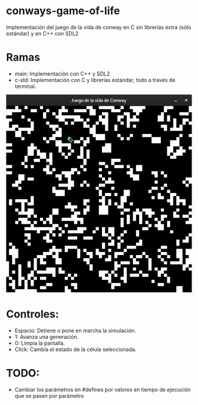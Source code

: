 # conways-game-of-life
Implementación del juego de la vida de conway en C sin librerías extra (sólo estándar) y en C++ con SDL2

# Ramas
 - main: Implementación con C++ y SDL2
 - c-std: Implementación con C y librerías estándar, todo a través de terminal.

![](https://github.com/Xayiide/conways-game-of-life/blob/main/assets/demo.gif)

# Controles:
 - Espacio: Detiene o pone en marcha la simulación.
 - 1: Avanza una generación.
 - 0: Limpia la pantalla.
 - Click: Cambia el estado de la célula seleccionada.

# TODO:
 - Cambiar los parámetros en #defines por valores en tiempo de ejecución que se pasen por parámetro
